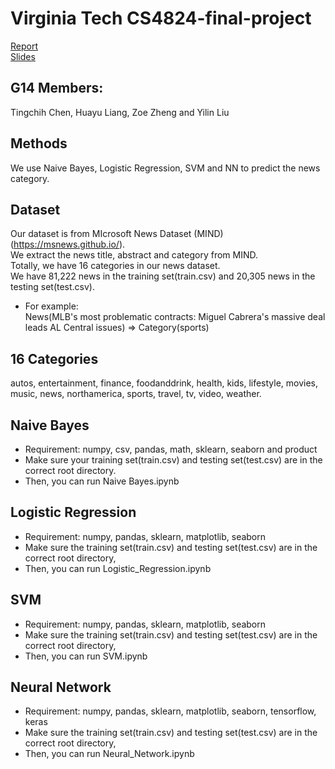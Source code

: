 # Virginia Tech CS4824-final-project

[Report]()  
[Slides]()

## G14 Members:  
Tingchih Chen, Huayu Liang, Zoe Zheng and Yilin Liu  

## Methods
We use Naive Bayes, Logistic Regression, SVM and NN to predict the news category.  

## Dataset
Our dataset is from MIcrosoft News Dataset (MIND) (https://msnews.github.io/).  
We extract the news title, abstract and category from MIND.  
Totally, we have 16 categories in our news dataset.  
We have 81,222 news in the training set(train.csv) and 20,305 news in the testing set(test.csv).  
 * For example:  
News(MLB's most problematic contracts: Miguel Cabrera's massive deal leads AL Central issues) => Category(sports)  

## 16 Categories  
autos, entertainment, finance, foodanddrink, health, kids, lifestyle, movies, music, news, northamerica, sports, travel, tv, video, weather.  


## Naive Bayes  
* Requirement: numpy, csv, pandas, math, sklearn, seaborn and product  
* Make sure your training set(train.csv) and testing set(test.csv) are in the correct root directory.  
* Then, you can run Naive Bayes.ipynb  

## Logistic Regression  
* Requirement: numpy, pandas, sklearn, matplotlib, seaborn
* Make sure the training set(train.csv) and testing set(test.csv) are in the correct root directory,  
* Then, you can run Logistic_Regression.ipynb  

## SVM
* Requirement: numpy, pandas, sklearn, matplotlib, seaborn
* Make sure the training set(train.csv) and testing set(test.csv) are in the correct root directory,  
* Then, you can run SVM.ipynb  

## Neural Network  
* Requirement: numpy, pandas, sklearn, matplotlib, seaborn, tensorflow, keras
* Make sure the training set(train.csv) and testing set(test.csv) are in the correct root directory,  
* Then, you can run Neural_Network.ipynb  
